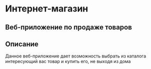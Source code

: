 # Интернет-магазин

## Веб-приложение по продаже товаров

## Описание
Данное веб-приложение дает возможность выбрать из каталога интересующий вас товар и купить его, не выходя из дома
